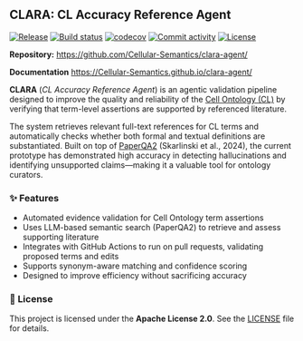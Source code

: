 ## **CLARA: CL Accuracy Reference Agent**

[![Release](https://img.shields.io/github/v/release/Cellular-Semantics/clara-agent)](https://img.shields.io/github/v/release/Cellular-Semantics/clara-agent)
[![Build status](https://img.shields.io/github/actions/workflow/status/Cellular-Semantics/clara-agent/main.yml?branch=main)](https://github.com/Cellular-Semantics/clara-agent/actions/workflows/main.yml?query=branch%3Amain)
[![codecov](https://codecov.io/gh/Cellular-Semantics/clara-agent/branch/main/graph/badge.svg)](https://codecov.io/gh/Cellular-Semantics/clara-agent)
[![Commit activity](https://img.shields.io/github/commit-activity/m/Cellular-Semantics/clara-agent)](https://img.shields.io/github/commit-activity/m/Cellular-Semantics/clara-agent)
[![License](https://img.shields.io/github/license/Cellular-Semantics/clara-agent)](https://img.shields.io/github/license/Cellular-Semantics/clara-agent)

**Repository:** <https://github.com/Cellular-Semantics/clara-agent/>

**Documentation** <https://Cellular-Semantics.github.io/clara-agent/>

**CLARA** (_CL Accuracy Reference Agent_) is an agentic validation pipeline designed to improve the quality and reliability of the [Cell Ontology (CL)](https://github.com/obophenotype/cell-ontology) by verifying that term-level assertions are supported by referenced literature.

The system retrieves relevant full-text references for CL terms and automatically checks whether both formal and textual definitions are substantiated. Built on top of [PaperQA2](https://arxiv.org/abs/2403.04304) (Skarlinski et al., 2024), the current prototype has demonstrated high accuracy in detecting hallucinations and identifying unsupported claims—making it a valuable tool for ontology curators.

### ✨ Features

- Automated evidence validation for Cell Ontology term assertions
- Uses LLM-based semantic search (PaperQA2) to retrieve and assess supporting literature
- Integrates with GitHub Actions to run on pull requests, validating proposed terms and edits
- Supports synonym-aware matching and confidence scoring
- Designed to improve efficiency without sacrificing accuracy

### 📄 License

This project is licensed under the **Apache License 2.0**.
See the [LICENSE](https://github.com/Cellular-Semantics/clara-agent/blob/main/LICENSE) file for details.
